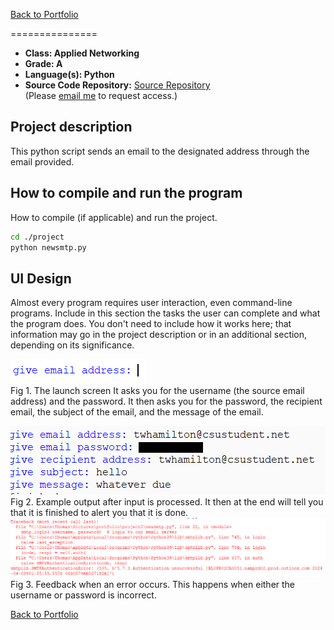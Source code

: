 [Back to Portfolio](./)


===============

-   **Class: Applied Networking** 
-   **Grade: A** 
-   **Language(s): Python** 
-   **Source Code Repository:** [Source Repository](https://github.com/TWHamiltonJR/Email-Messaging/tree/main)    
    (Please [email me](mailto:twhamilton@csustudent.net?subject=GitHub%20Access) to request access.)

## Project description

This python script sends an email to the designated address through the email provided.

## How to compile and run the program

How to compile (if applicable) and run the project.

```bash
cd ./project
python newsmtp.py
```

## UI Design

Almost every program requires user interaction, even command-line programs. Include in this section the tasks the user can complete and what the program does. You don't need to include how it works here; that information may go in the project description or in an additional section, depending on its significance.


![screenshot](images/Emaillaunch.PNG)  
Fig 1. The launch screen It asks you for the username (the source email address) and the password. It then asks you for the password, the recipient email, the subject of the email, and the message of the email.

![screenshot](images/Emailoutput.PNG)  
Fig 2. Example output after input is processed.
It then at the end will tell you that it is finished to alert you that it is done.
![screenshot](images/error2.PNG)  
Fig 3. Feedback when an error occurs.
This happens when either the username or password is incorrect.

[Back to Portfolio](./)

